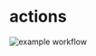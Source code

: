 # actions
![example workflow](https://github.com/apgeorg/actions/actions/workflows/tests.yml/badge.svg)
